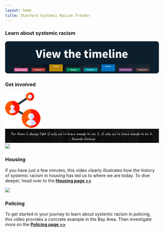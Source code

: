 ```yaml
---
layout: home
title: Stanford Systemic Racism Tracker
---
```


<div class="container">
    <div class="row">
        <div class="col-4 bubbles rounded mx-auto">
            <h3 class="feature-title">Learn about systemic racism</h3>
            <a href="timeline.html"><img class="img-fluid" alt="timeline" src="images/timeline_button.png"></a>
        </div>
        <div class="col-4">
        </div>
        <div class="col-4 bubbles rounded">
            <h3 class="feature-title">Get involved</h3>
            <img alt="get involved" class="img-fluid" src="images/getinvolved_icon.png">
        </div>
    </div>
</div>
<div class="container">
    <div class="row">
        <img alt="Amanda Gorman quote" class="img-fluid" src="images/gorman.png">
    </div>
</div>

<div class="container features">
    <div class="row">
        <div class="col-6">
            <div class="row">
                <div class="col">
                    <a href="https://www.segregatedbydesign.com/"><img class="img-fluid" src="Housing video" src="images/housing_homepage.png"></a>
                </div>
                <div class="col">
                    <h3 class="feature-title">Housing</h3>
                    <p>If you have just a few minutes, this video clearly illustrates how the history of systemic racism in housing has led us to where we are today.  To dive deeper, head over to the <strong><a href="#">Housing page >></a></strong></p>
                </div>
            </div>
        </div>
        <div class="col-6">
            <div class="row">
                <div class="col">
                    <a href="https://news.stanford.edu/2016/06/15/stanford-big-data-study-finds-racial-disparities-oakland-calif-police-behavior-offers-solutions/"><img class="img-fluid" src="Policing video" src="images/policing_homepage.png" height="100"></a>
                </div>
                <div class="col">
                    <h3 class="feature-title">Policing</h3>
                    To get started in your journey to learn about systemic racism in policing, this video provides a concrete example in the Bay Area.  Then investigate more on the <strong><a href="#">Policing page >></a></strong>
                </div>
        </div>
    </div>
</div>
